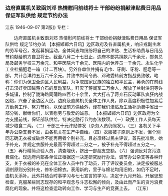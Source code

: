 ### 边府直属机关致函刘邓  热情慰问前线将士  干部纷纷捐献津贴费日用品  保证军队供给  规定节约办法
江东
1946-09-07
第2版()
专栏：

　　边府直属机关致函刘邓
    热情慰问前线将士
    干部纷纷捐献津贴费日用品
    保证军队供给
    规定节约办法
    【本报邯邯六日讯】边区政府及各直属机关，响应戎副主席的劳军号召，发起募捐运动，全体同志均纷纷将自己的津贴、生活补助费与日用品节约献给前方自卫将士。截至八月二十七日止，边府本部共捐款六千余元，邮务总局及邮务学校三万余元、和平医院六千余元、医院内的休养员一千余元、永生化学工业社捐肥皂一箱（计二百块）。另外各单位并捐有毛巾、牙刷、牙粉、肥皂等一部，共计合洋约五万六千余元。并致书刘司令员、邓政委转前方指战员致敬，略称：你们为保卫全边区人民利益，为争取国家民族的独立和平民主，英勇的在前线打击汉奸卖国贼蒋介石的反动军队，歼灭了蒋阎军二万余人，解放了兰封洪洞等许多城镇，控制了陇海路同蒲路四百七十余里，大大打击了蒋介石反动军队疯狂内战凶焰，兴奋了全边区人民。边府及直属机关全体工作人员，除以高度积极性加紧后方勤务工作、努力节约，以保证前方供给外，谨在我们津贴及生活补助费中省出一部分钱，献给你们，以表慰劳与敬爱的诚意。
    【本报邯郸六日讯】边区政府为全力支援前线，保证部队供给，特决定励行节约办法数项。（一）政民工作人员每天减少粮食二两。（二）干部三十元津贴停发（杂务人员仍照发）。（三）各机关下半年办公杂支费不发，由各机关在生产中自给。（四）衣服被子原则上不发，但个别同志确无衣被或破烂不能再用者个别补充。且必须经过民主评议，首先批准后，始予补充，并规定衣服补充最高不得超过二分之一，被子补充不得超过五分之一。（五）再行精简点验人员，清查埋伏，挤出一部超支空额。（六）强调反对贪污浪费腐化。现边府内部各单位正根据这一决定研究励行办法，调节办公杂支等各种开支，关于衣被的补充在全体工杂人员中作了动员，开了评议委员会，决定按被服总调剂原则分别补充，修补旧棉衣。表用新的，里子与棉花均用旧的，如仍不足时，由机关添补。此外并结合时事学习与七七宣言的学习，决定于九月开始，开展思想检查，克服某些同志现存的和平观念与斗志松懈的倾向，及由此而产生的贪污浪费腐化的现象。并将这检查运动转向工作、学习与生产的竞赛上去。
                                                    （江东）
